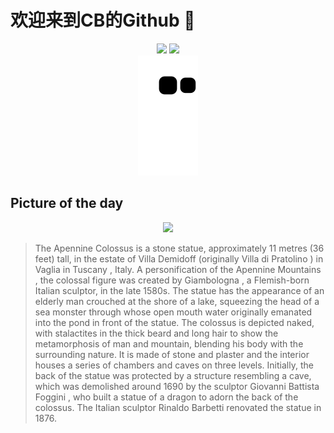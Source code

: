 
# 欢迎来到CB的Github 👋

<div align="center">
  <img height="137px" src="https://github-readme-stats.vercel.app/api?username=SuperCB&show_icons=true&theme=radical" />
  <img height="137px" src="https://github-readme-stats.vercel.app/api/top-langs/?username=SuperCB&hide_title=true&hide_border=true&layout=compact&langs_count=6&text_color=000&icon_color=fff" />
</div>


<div align="center">
    <img src="./contribution-snake/github-contribution-grid-snake.svg" />
</div>



## Picture of the day
<div align="center">
  <img width=400px src="https://upload.wikimedia.org/wikipedia/commons/thumb/d/d1/Apennine_Colossus_panorama_%2881988p%29.jpg/600px-Apennine_Colossus_panorama_%2881988p%29.jpg" />
</div>

>The  Apennine Colossus   is a stone statue, approximately 11 metres (36 feet) tall, in the estate of Villa Demidoff (originally  Villa di Pratolino ) in  Vaglia  in  Tuscany , Italy. A personification of the  Apennine Mountains , the colossal figure was created by  Giambologna , a Flemish-born Italian sculptor, in the late 1580s. The statue has the appearance of an elderly man crouched at the shore of a lake, squeezing the head of a sea monster through whose open mouth water originally emanated into the pond in front of the statue. The colossus is depicted naked, with  stalactites  in the thick beard and long hair to show the  metamorphosis  of man and mountain, blending his body with the surrounding nature. It is made of stone and plaster and the interior houses a series of chambers and caves on three levels. Initially, the back of the statue was protected by a structure resembling a cave, which was demolished around 1690 by the sculptor  Giovanni Battista Foggini , who built a statue of a dragon to adorn the back of the colossus. The Italian sculptor  Rinaldo Barbetti  renovated the statue in 1876.


